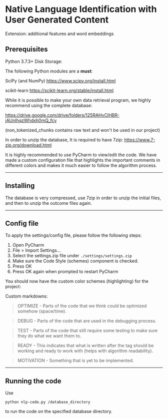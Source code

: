 # Native Language Identification with User Generated Content

Extension: additional features and word embeddings

## Prerequisites

Python 3.7.3+ Disk Storage:

The following Python modules are a **must**:

SciPy (and NumPy) <https://www.scipy.org/install.html>

scikit-learn <https://scikit-learn.org/stable/install.html>

While it is possible to make your own data retrieval program, we highly recommend using the complete database:

<https://drive.google.com/drive/folders/125RAHvCIHBR-jAUnIhqzWhdxh0mQ_fcv>

(non_tokenized_chunks contains raw text and won't be used in our project)

In order to unzip the database, It is required to have 7zip: <https://www.7-zip.org/download.html>

It is highly recommended to use PyCharm to view/edit the code. We have made a custom configuration file that highlights the important comments in different colors and makes it much easier to follow the algorithm process.

--------------------------------------------------------------------------------

## Installing

The database is very compressed, use 7zip in order to unzip the initial files, and then to unzip the outcome files again.

--------------------------------------------------------------------------------

## Config file

To apply the settings/config file, please follow the following steps:

1. Open PyCharm
2. File > Import Settings...
3. Select the settings.zip file under `./settings/settings.zip`
4. Make sure the Code Style (schemes) component is checked.
5. Press OK
6. Press OK again when prompted to restart PyCharm

You should now have the custom color schemes (highlighting) for the project:

Custom markdowns:

> OPTIMIZE - Parts of the code that we think could be optimized somehow (space/time).

> DEBUG - Parts of the code that are used in the debugging process.

> TEST - Parts of the code that still require some testing to make sure they do what we want them to.

> READY - This indicates that what is written after the tag should be working and ready to work with (helps with algorithm readability).

> MOTIVATION - Something that is yet to be implemented.

--------------------------------------------------------------------------------

## Running the code

Use

```
python nlp-code.py /database_directory
```

to run the code on the specified database directory.
